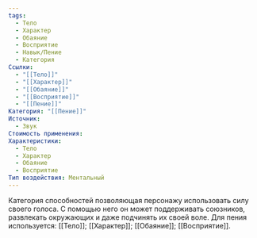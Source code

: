 ```yaml
---
tags:
  - Тело
  - Характер
  - Обаяние
  - Восприятие
  - Навык/Пение
  - Категория
Ссылки:
  - "[[Тело]]"
  - "[[Характер]]"
  - "[[Обаяние]]"
  - "[[Восприятие]]"
  - "[[Пение]]"
Категория: "[[Пение]]"
Источник:
  - Звук
Стоимость применения: 
Характеристики:
  - Тело
  - Характер
  - Обаяние
  - Восприятие
Тип воздействия: Ментальный
---
```

Категория способностей позволяющая персонажу использовать силу своего голоса. С помощью него он может поддерживать союзников, развлекать окружающих и даже подчинять их своей воле. Для пения используется: [[Тело]]; [[Характер]]; [[Обаяние]]; [[Восприятие]].

